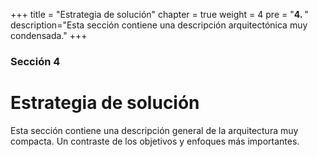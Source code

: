 +++
title = "Estrategia de solución"
chapter = true
weight = 4
pre = "<b>4. </b>"
description="Esta sección contiene una descripción arquitectónica muy condensada."
+++

### Sección 4

# Estrategia de solución

Esta sección contiene una descripción general de la arquitectura muy compacta. Un contraste de los objetivos y enfoques más importantes.